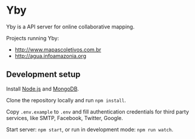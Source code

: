 # Yby

Yby is a API server for online collaborative mapping.

Projects running Yby:

* http://www.mapascoletivos.com.br 
* http://agua.infoamazonia.org

## Development setup

Install [Node.js](http://nodejs.org) and [MongoDB](http://www.mongodb.org).

Clone the repository locally and run `npm install`.

Copy `.env.example` to `.env` and fill authentication credentials for third party services, like SMTP, Facebook, Twitter, Google. 

Start server: `npm start`, or run in development mode: `npm run watch`.
